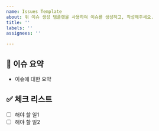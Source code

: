 ```yaml
---
name: Issues Template
about: 위 이슈 생성 템플렛을 사용하여 이슈를 생성하고, 작성해주세요.
title: ''
labels: ''
assignees: ''

---
```


## 📝 이슈 요약
<!-- 이유에 대하여 설명해주세요. -->
<!-- 아래 "이슈에 대한 요약" 은 지우고 작성해주세요.  -->
- 이슈에 대한 요약

## ✅ 체크 리스트
<!-- 해야 할 일을 적어주세요. -->
- [ ] 해야 할 일1
- [ ] 해야 할 일2
